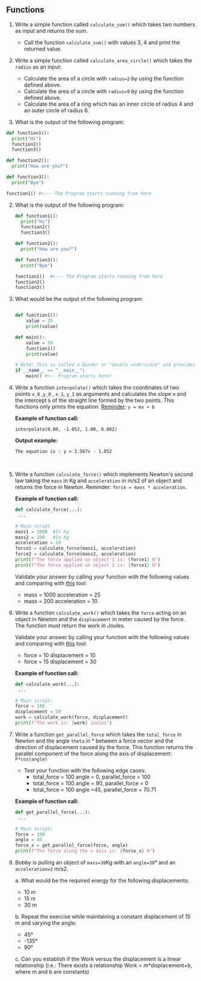 ## Functions

1. Write a simple function called `calculate_sum()` which takes two numbers as input and returns the sum.
   - Call the function `calculate_sum()` with values 3, 4 and print the returned value.
2. Write a simple function called `calculate_area_circle()` which takes the `radius` as an input:
   - Calculate the area of a circle with `radius=2` by using the function defined above.
   - Calculate the area of a circle with `radius=9` by using the function defined above.
   - Calculate the area of a ring which has an inner circle of radius 4 and an outer circle of radius 6.

3. What is the output of the following program:

```python
def function1():
  print("Hi")
  function2()
  function3()

def function2():
  print("How are you?")

def function3():
  print("Bye")

function1() #<--- The Program starts running from here
```

2. What is the output of the following program:

   ```python
   def function1():
     print("Hi")
     function2()
     function3()
   
   def function2():
     print("How are you?")
   
   def function3():
     print("Bye")
   
   function1()  #<--- The Program starts running from here
   function2()
   function3()
   ```

   

3. What would be the output of the following program:

   ```python
   
   def function1():
       value = 25
       print(value)
   
   def main():
       value = 50
       function1()
       print(value)
   
   # Note: This is called a Dunder or "double underscore" and provides a starting point for the program execution 
   if __name__ == "__main__":  
       main() #<-- Program starts here!
   ```

   

4. Write a function `interpolate()` which takes the coordinates of two points `x_0` ,`y_0` , `x_1`, `y_1` as arguments and calculates the slope  `m` and the intercept `b` of the straight line formed by the two points. This functions only prints the equation.  [Reminder](https://www.alloprof.qc.ca/en/students/vl/mathematics/forms-of-a-straight-line-equation-m1320):  `y = mx + b` 

   **Example of function call:**

   ```
   interpolate(0.00, -1.052, 1.00, 6.082)
   ```

   **Output example:**

   ```text
   The equation is : y = 3.567x - 1.052
   ```

   ​	

5. Write a function `calculate_force()` which implements Newton's second law taking the `mass` in Kg and `acceleration` in m/s2 of an object and returns the force in Newton. Reminder: `force = mass * acceleration`. 

   **Example of function call:**

   ```python
   def calculate_force(...):
   	...
   
   # Main script
   mass1 = 1000  #In Kg
   mass2 = 200   #In Kg
   acceleration = 10
   force1 = calculate_force(mass1, acceleration)
   force2 = calculate_force(mass2, acceleration)
   print(f"The force applied on object 1 is: {force1} N")
   print(f"The force applied on object 2 is: {force1} N")
   ```

   Validate your answer by calling your function with the following values and comparing with [this](https://www.calculatorsoup.com/calculators/physics/force.php) tool:

   - mass = 1000 acceleration = 25
   - mass = 200  acceleration = 10

6. Write a function `calculate_work()` which takes the `force` acting on an object in Newton and the `displacement` in meter caused by the force. The function must return the work in Joules. 

   Validate your answer by calling your function with the following values and comparing with [this](https://www.calculatorsoup.com/calculators/physics/work.php) tool:

   - force = 10 displacement = 10
   - force = 15 displacement = 30

   **Example of function call:**

   ```python
   def calculate_work(...):
   	...
   
   # Main script:
   force = 100
   displacement = 50
   work = calculate_work(force, displacement)
   print(f"The work is: {work} Joules")
   ```

   

7. Write a function `get_parallel_force` which takes the `total_force` in Newton  and the angle `theta` in ° between a force vector and the direction of displacement caused by the force. This function  returns the parallel component of the force along the axis of displacement: `F*cos(angle)`

   - Test your function with the following edge cases:
     - total_force = 100 angle = 0, parallel_force = 100
     - total_force = 100 angle = 90, parallel_force = 0
     - total_force = 100 angle =45, parallel_force = 70.71

   **Example of function call:**

   ```python
   def get_parallel_force(...):
   	...
   
   # Main script:
   force = 100
   angle = 45
   force_x = get_parallel_force(force, angle)
   print(f"The force along the x axis is: {force_x} N")
   ```

   

8. Bobby is pulling an object of `mass=30`Kg with an `angle=30`° and an `acceleration=3` m/s2. 

   a. What would be the required energy for the following displacements:

   - 10 m
   - 15 m
   - 30 m

   b. Repeat the exercise while maintaining a constant displacement of 15 m and varying the angle:

   - 45°
   - -135°
   - 90°

    c. Can you establish if the Work versus the displacement is a linear relationship (i.e.: There exists a relationship Work = m*displacement+b, where m and b are constants)

   
